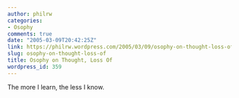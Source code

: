```yaml
---
author: philrw
categories:
- Osophy
comments: true
date: "2005-03-09T20:42:25Z"
link: https://philrw.wordpress.com/2005/03/09/osophy-on-thought-loss-of/
slug: osophy-on-thought-loss-of
title: Osophy on Thought, Loss Of
wordpress_id: 359
---
```


The more I learn, the less I know.




